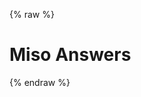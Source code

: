 ---
---

{% raw %}
<h1 class="hero-title">Miso Answers</h1>
<div id="miso-ask-combo" class="miso-ask-combo"></div>
<script>
const misocmd = window.misocmd || (window.misocmd = []);
misocmd.push(async () => {
  const client = new MisoClient(window.DEFAULT_ASK_API_KEY);
  await client.ui.ready;
  const { templates, wireFollowUps, wireRelatedResources } = MisoClient.ui.defaults.ask;
  const rootElement = document.querySelector('#miso-ask-combo');
  const FOLLOW_UP_QUESTIONS_REGEXP = /<miso-ask class="miso-ask-combo__follow-up-questions-container .+?<\/miso-ask>/;
  // 1. suppose user has a custom root template with uses <div> instead of <miso-follow-ups>
  rootElement.innerHTML = templates.root().replaceAll('miso-follow-ups', 'div').replace(FOLLOW_UP_QUESTIONS_REGEXP, '');
  // 2. suppose user has a custom follow-up template
  const querySuggestions = options => `<miso-ask class="miso-ask-combo__query-suggestions-container miso-circled-citation-index" visible-when="initial+nonempty" logo="false" parent-question-id="${options.parentQuestionId}" status="ready nonempty done"><h3 class="miso-ask-combo__phrase miso-ask-combo__query-suggestions-phrase">Related questions you can explore</h3><miso-query-suggestions></miso-query-suggestions></miso-ask>`;
  wireFollowUps(client, rootElement.querySelector(`.miso-ask-combo__follow-ups`), {
    template: options => templates.followUp(options).replace('<miso-ask', `<h3>${options.x}</h3>${querySuggestions(options)}<miso-ask`).replace(FOLLOW_UP_QUESTIONS_REGEXP, ''),
    x: 'This is a legacy custom follow-up template'
  });
  wireRelatedResources(client, rootElement.querySelector(`.miso-ask-combo__related-resources`));
  client.ui.ask.autoQuery();
});
</script>
{% endraw %}
